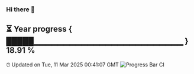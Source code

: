### Hi there 👋
⏳ Year progress { █████▁▁▁▁▁▁▁▁▁▁▁▁▁▁▁▁▁▁▁▁▁▁▁▁▁ } 18.91 %
---
⏰ Updated on Tue, 11 Mar 2025 00:41:07 GMT
![Progress Bar CI](https://github.com/Moyi321/Moyi321/workflows/Progress%20Bar%20CI/badge.svg)
